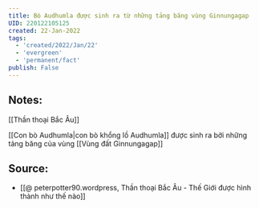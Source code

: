 ```yaml
---
title: Bò Audhumla được sinh ra từ những tảng băng vùng Ginnungagap
UID: 220122105125
created: 22-Jan-2022
tags:
  - 'created/2022/Jan/22'
  - 'evergreen'
  - 'permanent/fact'
publish: False
---
```

## Notes:
[[Thần thoại Bắc Âu]]

[[Con bò Audhumla|con bò khổng lồ Audhumla]] được sinh ra bởi những tảng băng của vùng [[Vùng đất Ginnungagap]]

## Source:
- [[@ peterpotter90.wordpress, Thần thoại Bắc Âu - Thế Giới được hình thành như thế nào]]


